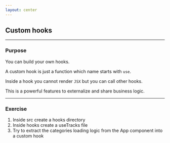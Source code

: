 ```yaml
---
layout: center
---
```


## Custom hooks

<Toc maxDepth="2" mode="onlySiblings"/>

---

### Purpose

You can build your own hooks.

A custom hook is just a function which name starts with `use`.

Inside a hook you cannot render `JSX` but you can call other hooks.

This is a powerful features to externalize and share business logic.

---

### Exercise

1. Inside src create a hooks directory
2. Inside hooks create a useTracks file
3. Try to extract the categories loading logic from the App component into a custom hook

<!--
You can also do the same for loading and filtering the tracks with a custom `useFilteredTracks`.

All community hooks you can find in third party libraries are all based on React hooks.

You can find a collection of hooks here: https://github.com/streamich/react-use
-->
